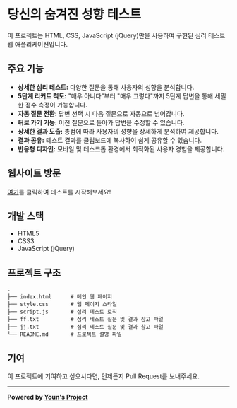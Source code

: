 # 당신의 숨겨진 성향 테스트

이 프로젝트는 HTML, CSS, JavaScript (jQuery)만을 사용하여 구현된 심리 테스트 웹 애플리케이션입니다.

## 주요 기능

- **상세한 심리 테스트:** 다양한 질문을 통해 사용자의 성향을 분석합니다.
- **5단계 리커트 척도:** "매우 아니다"부터 "매우 그렇다"까지 5단계 답변을 통해 세밀한 점수 측정이 가능합니다.
- **자동 질문 전환:** 답변 선택 시 다음 질문으로 자동으로 넘어갑니다.
- **뒤로 가기 기능:** 이전 질문으로 돌아가 답변을 수정할 수 있습니다.
- **상세한 결과 도출:** 총점에 따라 사용자의 성향을 상세하게 분석하여 제공합니다.
- **결과 공유:** 테스트 결과를 클립보드에 복사하여 쉽게 공유할 수 있습니다.
- **반응형 디자인:** 모바일 및 데스크톱 환경에서 최적화된 사용자 경험을 제공합니다.

## 웹사이트 방문

[여기](https://younsanghoon.github.io/trial/)를 클릭하여 테스트를 시작해보세요!

## 개발 스택

- HTML5
- CSS3
- JavaScript (jQuery)

## 프로젝트 구조

```
.
├── index.html      # 메인 웹 페이지
├── style.css       # 웹 페이지 스타일
├── script.js       # 심리 테스트 로직
├── ff.txt          # 심리 테스트 질문 및 결과 참고 파일
├── jj.txt          # 심리 테스트 질문 및 결과 참고 파일
└── README.md       # 프로젝트 설명 파일
```

## 기여

이 프로젝트에 기여하고 싶으시다면, 언제든지 Pull Request를 보내주세요.

---

**Powered by [Youn's Project](https://youn.github.io/)**